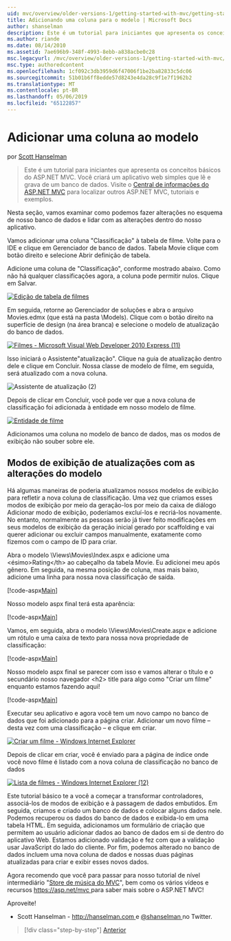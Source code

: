 ```yaml
---
uid: mvc/overview/older-versions-1/getting-started-with-mvc/getting-started-with-mvc-part8
title: Adicionando uma coluna para o modelo | Microsoft Docs
author: shanselman
description: Este é um tutorial para iniciantes que apresenta os conceitos básicos do ASP.NET MVC. Crie um aplicativo web simples que lê e grava de um banco de dados.
ms.author: riande
ms.date: 08/14/2010
ms.assetid: 7ae696b9-348f-4993-8ebb-a838acbe0c28
msc.legacyurl: /mvc/overview/older-versions-1/getting-started-with-mvc/getting-started-with-mvc-part8
msc.type: authoredcontent
ms.openlocfilehash: 1cf092c3db3959d6f47006f1be2ba82833c5dc06
ms.sourcegitcommit: 51b01b6ff8edde57d8243e4da28c9f1e7f1962b2
ms.translationtype: MT
ms.contentlocale: pt-BR
ms.lasthandoff: 05/06/2019
ms.locfileid: "65122857"
---
```

# <a name="adding-a-column-to-the-model"></a>Adicionar uma coluna ao modelo

por [Scott Hanselman](https://github.com/shanselman)

> Este é um tutorial para iniciantes que apresenta os conceitos básicos do ASP.NET MVC. Você criará um aplicativo web simples que lê e grava de um banco de dados. Visite o [Central de informações do ASP.NET MVC](../../../index.md) para localizar outros ASP.NET MVC, tutoriais e exemplos.

Nesta seção, vamos examinar como podemos fazer alterações no esquema de nosso banco de dados e lidar com as alterações dentro do nosso aplicativo.

Vamos adicionar uma coluna "Classificação" à tabela de filme. Volte para o IDE e clique em Gerenciador de banco de dados. Tabela Movie clique com botão direito e selecione Abrir definição de tabela.

Adicione uma coluna de "Classificação", conforme mostrado abaixo. Como não há qualquer classificações agora, a coluna pode permitir nulos. Clique em Salvar.

[![Edição de tabela de filmes](getting-started-with-mvc-part8/_static/image2.png)](getting-started-with-mvc-part8/_static/image1.png)

Em seguida, retorne ao Gerenciador de soluções e abra o arquivo Movies.edmx (que está na pasta \Models). Clique com o botão direito na superfície de design (na área branca) e selecione o modelo de atualização do banco de dados.

[![Filmes - Microsoft Visual Web Developer 2010 Express (11)](getting-started-with-mvc-part8/_static/image4.png)](getting-started-with-mvc-part8/_static/image3.png)

Isso iniciará o Assistente"atualização". Clique na guia de atualização dentro dele e clique em Concluir. Nossa classe de modelo de filme, em seguida, será atualizado com a nova coluna.

![Assistente de atualização (2)](getting-started-with-mvc-part8/_static/image5.png)

Depois de clicar em Concluir, você pode ver que a nova coluna de classificação foi adicionada à entidade em nosso modelo de filme.

[![Entidade de filme](getting-started-with-mvc-part8/_static/image7.png)](getting-started-with-mvc-part8/_static/image6.png)

Adicionamos uma coluna no modelo de banco de dados, mas os modos de exibição não souber sobre ele.

## <a name="update-views-with-model-changes"></a>Modos de exibição de atualizações com as alterações do modelo

Há algumas maneiras de poderia atualizamos nossos modelos de exibição para refletir a nova coluna de classificação. Uma vez que criamos esses modos de exibição por meio da geração-los por meio da caixa de diálogo Adicionar modo de exibição, poderíamos excluí-los e recriá-los novamente. No entanto, normalmente as pessoas serão já tiver feito modificações em seus modelos de exibição da geração inicial gerado por scaffolding e vai querer adicionar ou excluir campos manualmente, exatamente como fizemos com o campo de ID para criar.

Abra o modelo \Views\Movies\Index.aspx e adicione uma &lt;ésimo&gt;Rating&lt;/th&gt; ao cabeçalho da tabela Movie. Eu adicionei meu após gênero. Em seguida, na mesma posição de coluna, mas mais baixo, adicione uma linha para nossa nova classificação de saída.

[!code-aspx[Main](getting-started-with-mvc-part8/samples/sample1.aspx)]

Nosso modelo aspx final terá esta aparência:

[!code-aspx[Main](getting-started-with-mvc-part8/samples/sample2.aspx)]

Vamos, em seguida, abra o modelo \Views\Movies\Create.aspx e adicione um rótulo e uma caixa de texto para nossa nova propriedade de classificação:

[!code-aspx[Main](getting-started-with-mvc-part8/samples/sample3.aspx)]

Nosso modelo aspx final se parecer com isso e vamos alterar o título e o secundário nosso navegador &lt;h2&gt; title para algo como "Criar um filme" enquanto estamos fazendo aqui!

[!code-aspx[Main](getting-started-with-mvc-part8/samples/sample4.aspx)]

Executar seu aplicativo e agora você tem um novo campo no banco de dados que foi adicionado para a página criar. Adicionar um novo filme – desta vez com uma classificação – e clique em criar.

[![Criar um filme - Windows Internet Explorer](getting-started-with-mvc-part8/_static/image9.png)](getting-started-with-mvc-part8/_static/image8.png)

Depois de clicar em criar, você é enviado para a página de índice onde você novo filme é listado com a nova coluna de classificação no banco de dados

[![Lista de filmes - Windows Internet Explorer (12)](getting-started-with-mvc-part8/_static/image11.png)](getting-started-with-mvc-part8/_static/image10.png)

Este tutorial básico te a você a começar a transformar controladores, associá-los de modos de exibição e à passagem de dados embutidos. Em seguida, criamos e criado um banco de dados e colocar alguns dados nele. Podemos recuperou os dados do banco de dados e exibida-lo em uma tabela HTML. Em seguida, adicionamos um formulário de criação que permitem ao usuário adicionar dados ao banco de dados em si de dentro do aplicativo Web. Estamos adicionado validação e fez com que a validação usar JavaScript do lado do cliente. Por fim, podemos alterado no banco de dados incluem uma nova coluna de dados e nossas duas páginas atualizadas para criar e exibir esses novos dados.

Agora recomendo que você para passar para nosso tutorial de nível intermediário "[Store de música do MVC](../../older-versions/mvc-music-store/mvc-music-store-part-1.md)", bem como os vários vídeos e recursos [ https://asp.net/mvc ](https://asp.net/mvc) para saber mais sobre o ASP.NET MVC!

Aproveite!

- Scott Hanselman - [ http://hanselman.com ](http://hanselman.com) e [ @shanselman ](http://twitter.com/shanselman) no Twitter.

> [!div class="step-by-step"]
> [Anterior](getting-started-with-mvc-part7.md)
